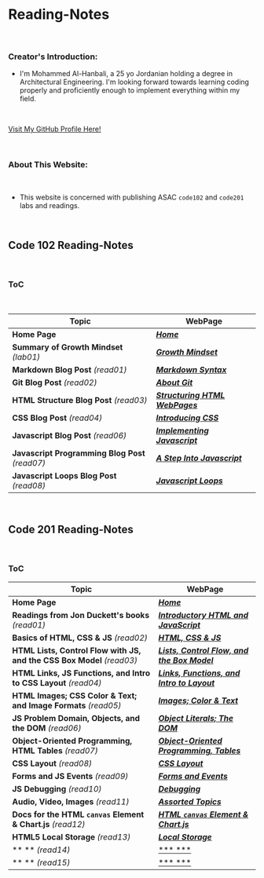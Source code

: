 # Reading-Notes

<br>

### Creator's Introduction:

- I'm Mohammed Al-Hanbali, a 25 yo Jordanian holding a degree in Architectural Engineering.
 I'm looking forward towards learning coding properly and proficiently enough to implement everything within my field.

<br>

[Visit My GitHub Profile Here!](https://github.com/Moha-AlHanbali)

<br>

### About This Website:

<br>

- This website is concerned with publishing ASAC `code102` and `code201` labs and readings.

<br>

## Code 102 Reading-Notes

<br>

### ToC

<br>

**Topic**                                         |   **WebPage**
--------------------------------------------------|--------------------------------------------------
**Home Page**                                     |  [***Home***](README.md)
**Summary of Growth Mindset** *(lab01)*           |  [***Growth Mindset***](lab01.md)
**Markdown Blog Post** *(read01)*                 |  [***Markdown Syntax***](read01.md)
**Git Blog Post** *(read02)*                      |  [***About Git***](read02.md)
**HTML Structure Blog Post** *(read03)*           |  [***Structuring HTML WebPages***](read03.md)
**CSS Blog Post** *(read04)*                      |  [***Introducing CSS***](read04.md)
**Javascript Blog Post** *(read06)*               |  [***Implementing Javascript***](read06.md)
**Javascript Programming Blog Post** *(read07)*   |  [***A Step Into Javascript***](read07.md)
**Javascript Loops Blog Post** *(read08)*         |  [***Javascript Loops***](read08.md)

<br>

## Code 201 Reading-Notes

<br>

### ToC

**Topic**                                                                |   **WebPage**
-------------------------------------------------------------------------|--------------------------------------------------
**Home Page**                                                            |  [***Home***](README.md)
**Readings from Jon Duckett's books** *(read01)*                         |  [***Introductory HTML and JavaScript***](class-01.md)
**Basics of HTML, CSS & JS** *(read02)*                                  |  [***HTML, CSS & JS***](class-02.md)
**HTML Lists, Control Flow with JS, and the CSS Box Model** *(read03)*   |  [***Lists, Control Flow, and the Box Model***](class-03.md)
**HTML Links, JS Functions, and Intro to CSS Layout** *(read04)*         |  [***Links, Functions, and Intro to Layout***](class-04.md)
**HTML Images; CSS Color & Text; and Image Formats** *(read05)*          |  [***Images; Color & Text***](class-05.md)
**JS Problem Domain, Objects, and the DOM** *(read06)*                   |  [***Object Literals; The DOM***](class-06.md)
**Object-Oriented Programming, HTML Tables** *(read07)*                  |  [***Object-Oriented Programming, Tables***](class-07.md)
**CSS Layout** *(read08)*                                                |  [***CSS Layout***](class-08.md)
**Forms and JS Events** *(read09)*                                       |  [***Forms and Events***](class-09.md)
**JS Debugging** *(read10)*                                              |  [***Debugging***](class-10.md)
**Audio, Video, Images** *(read11)*                                      |  [***Assorted Topics***](class-11.md)
**Docs for the HTML `canvas` Element & Chart.js** *(read12)*             |  [***HTML `canvas` Element & Chart.js***](class-12.md)
**HTML5  Local Storage** *(read13)*                                      |  [***Local Storage***](class-13.md)
** ** *(read14)*                                                         |  [*** ***](.md)
** ** *(read15)*                                                         |  [*** ***](.md)
